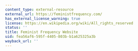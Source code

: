 ```yaml
---
content_type: external-resource
external_url: https://feministfrequency.com/
has_external_license_warning: true
license: https://en.wikipedia.org/wiki/All_rights_reserved
status: ''
title: Feminist Frequency Website
uid: fea56af6-595f-4405-803b-b1a625325a3b
wayback_url: ''
---
```

